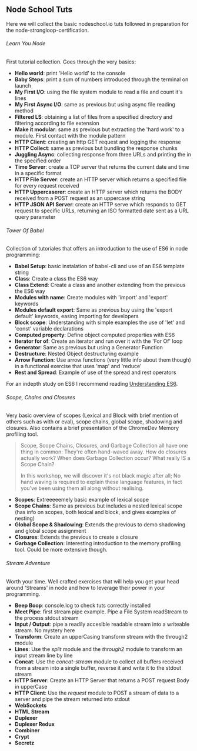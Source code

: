 ## Node School Tuts

Here we will collect the basic nodeschool.io tuts followed in preparation for the node-strongloop-certification.

###### Learn You Node

First tutorial collection. Goes through the very basics:
- **Hello world**: print 'Hello world' to the console
- **Baby Steps**: print a sum of numbers introduced through the terminal on launch
- **My First I/O**: using the file system module to read a file and count it's lines
- **My First Async I/O**: same as previous but using async file reading method
- **Filtered LS**: obtaining a list of files from a specified directory and filtering according to file extension
- **Make it modular**: same as previous but extracting the 'hard work' to a module. First contact with the module pattern
- **HTTP Client**: creating an http GET request and logging the response
- **HTTP Collect**: same as previous but bundling the response chunks
- **Juggling Async**: collecting response from three URLs and printing the in the specified order
- **Time Server**: create a TCP server that returns the current date and time in a specific format
- **HTTP File Server**: create an HTTP server which returns a specified file for every request received
- **HTTP Uppercaserer**: create an HTTP server which returns the BODY received from a POST request as an uppercase string
- **HTTP JSON API Server**: create an HTTP serve which responds to GET request to specific URLs, returning an ISO formatted date sent as a URL query parameter


###### Tower Of Babel

Collection of tutoriales that offers an introduction to the use of ES6 in node programming:
- **Babel Setup**: basic instalation of babel-cli and use of an ES6 template string
- **Class**: Create a class the ES6 way
- **Class Extend**: Create a class and another extending from the previous the ES6 way
- **Modules with name**: Create modules with 'import' and 'export' keywords
- **Modules default export**: Same as previous buy using the 'export default' keywords, easing importing for developers
- **Block scope**: Understanding with simple examples the use of 'let' and 'const' variable declarations
- **Computed property**: Define object computed properties with ES6
- **Iterator for of**: Create an iterator and run over it with the 'For Of' loop
- **Generator**: Same as previous but using a Generator Function
- **Destructure**: Nested Object destructuring example
- **Arrow Function**: Use arrow functions (very little info about them though) in a functional exercise that uses 'map' and 'reduce'
- **Rest and Spread**: Example of use of the spread and rest operators

For an indepth study on ES6 I recommend reading [Understanding ES6](https://leanpub.com/understandinges6/read).


###### Scope, Chains and Closures

Very basic overview of scopes (Lexical and Block with brief mention of others such as with or eval), scope chains, global scope, shadowing and closures. Also contains a brief presentation of the ChromeDev Memory profiling tool.

>Scope, Scope Chains, Closures, and Garbage Collection all have one thing in common: They're often hand-waved away. How do closures actually work? When does Garbage Collection occur? What really IS a Scope Chain?
>
>In this workshop, we will discover it's not black magic after all; No hand waving is required to explain these language features, in fact you've been using them all along without realising.

- **Scopes**: Extreeeeemely basic example of lexical scope
- **Scope Chains**: Same as previous but includes a nested lexical scope (has info on scopes, both lexical and block, and gives examples of nesting)
- **Global Scope & Shadowing**: Extends the previous to demo shadowing and global scope assignment
- **Closures**: Extends the previous to create a closure
- **Garbage Collection**: Interesting introduction to the memory profiling tool. Could be more extensive though.


###### Stream Adventure

Worth your time. Well crafted exercises that will help you get your head around 'Streams' in node and how to leverage their power in your programming.

- **Beep Boop**: console.log to check tuts correctly installed
- **Meet Pipe**: first stream pipe example. Pipe a File System readStream to the process stdout stream
- **Input / Output**: pipe a readily accesible readable stream into a writeable stream. No mystery here
- **Transform**: Create an upperCasing transform stream with the through2 module
- **Lines**: Use the *split* module and the *through2* module to transform an input stream line by line
- **Concat**: Use the *concat-stream* module to collect all buffers received from a stream into a single buffer, reverse it and write it to the stdout stream
- **HTTP Server**: Create an HTTP Server that returns a POST request Body in upperCase
- **HTTP Client**: Use the *request* module to POST a stream of data to a server and pipe the stream returned into stdout
- **WebSockets**
- **HTML Stream**
- **Duplexer**
- **Duplexer Redux**
- **Combiner**
- **Crypt**
- **Secretz**